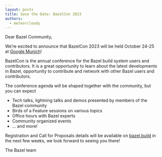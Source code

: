 ```yaml
---
layout: posts
title: Save the Date: BazelCon 2023
authors:
  - meteorcloudy
---
```


Dear Bazel Community,

We’re excited to announce that BazelCon 2023 will be held October 24-25 at
[Google Munich](https://goo.gl/maps/6ZFzh6Qu5gAZDxPSA)!

BazelCon is the annual conference for the Bazel build system users and
contributors. It is a great opportunity to learn about the latest developments
in Bazel, opportunity to contribute and network with other Bazel users and
contributors.

The conference agenda will be shaped together with the community, but you can
expect

* Tech talks, lightning talks and demos presented by members of the Bazel
  community
* Birds of a Feature sessions on various topics
* Office hours with Bazel experts
* Community organized events
* ... and more!

Registration and Call for Proposals details will be available on
[bazel.build](https://bazel.build) in the next few weeks, we look forward to
seeing you there!

The Bazel team
